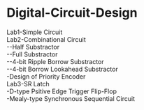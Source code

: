 # Digital-Circuit-Design
Lab1-Simple Circuit  
Lab2-Combinational Circuit  
      --Half Substractor  
      --Full Substractor  
      --4-bit Ripple Borrow Substractor  
      --4-bit Borrow Lookahead Substractor  
     -Design of Priority Encoder  
 Lab3-SR Latch    
     -D-type Psitive Edge Trigger Flip-Flop  
     -Mealy-type Synchronous Sequential Circuit
